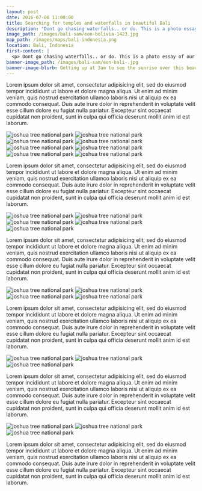 ```yaml
---
layout: post
date: 2016-07-06 11:00:00
title: Searching for temples and waterfalls in beautiful Bali
description: "Dont go chasing waterfalls.. or do. This is a photo essay of our journey through northern Bali, with description to come!"
image_path: /images/bali-sam/eon-bolivia-1423.jpg
map_path: /images/maps/bali-indonesia.png
location: Bali, Indonesia
first-content: |
  <p> Dont go chasing waterfalls.. or do. This is a photo essay of our journey through northern Bali, with description to come! </p>
banner-image_path: /images/bali-sam/eon-bali-.jpg
banner-image-blurb: Getting up at 3am to see the sunrise over this beautiful lake was more than worth it!
---
```



Lorem ipsum dolor sit amet, consectetur adipisicing elit, sed do eiusmod tempor incididunt ut labore et dolore magna aliqua. Ut enim ad minim veniam, quis nostrud exercitation ullamco laboris nisi ut aliquip ex ea commodo consequat. Duis aute irure dolor in reprehenderit in voluptate velit esse cillum dolore eu fugiat nulla pariatur. Excepteur sint occaecat cupidatat non proident, sunt in culpa qui officia deserunt mollit anim id est laborum.

![joshua tree national park](/images/bali-sam/eon-bali-0829.jpg)
![joshua tree national park](/images/bali-sam/eon-bolivia-0799.jpg)
![joshua tree national park](/images/bali-sam/eon-bali-0904.jpg)
![joshua tree national park](/images/bali-sam/eon-bali-0961.jpg)
![joshua tree national park](/images/bali-sam/eon-bali-0974.jpg)
![joshua tree national park](/images/bali-sam/eon-bali-0980.jpg)
![joshua tree national park](/images/bali-sam/eon-bolivia-222.jpg)
![joshua tree national park](/images/bali-sam/eon-bolivia-1014.jpg)

Lorem ipsum dolor sit amet, consectetur adipisicing elit, sed do eiusmod tempor incididunt ut labore et dolore magna aliqua. Ut enim ad minim veniam, quis nostrud exercitation ullamco laboris nisi ut aliquip ex ea commodo consequat. Duis aute irure dolor in reprehenderit in voluptate velit esse cillum dolore eu fugiat nulla pariatur. Excepteur sint occaecat cupidatat non proident, sunt in culpa qui officia deserunt mollit anim id est laborum.

![joshua tree national park](/images/bali-sam/eon-bali-3146.jpg)
![joshua tree national park](/images/bali-sam/eon-bali-3305.jpg)
![joshua tree national park](/images/bali-sam/eon-bali-3571.jpg)
![joshua tree national park](/images/bali-sam/eon-bali-3627.jpg)
![joshua tree national park](/images/bali-sam/eon-bali-3779.jpg)

Lorem ipsum dolor sit amet, consectetur adipisicing elit, sed do eiusmod tempor incididunt ut labore et dolore magna aliqua. Ut enim ad minim veniam, quis nostrud exercitation ullamco laboris nisi ut aliquip ex ea commodo consequat. Duis aute irure dolor in reprehenderit in voluptate velit esse cillum dolore eu fugiat nulla pariatur. Excepteur sint occaecat cupidatat non proident, sunt in culpa qui officia deserunt mollit anim id est laborum.

![joshua tree national park](/images/bali-sam/eon-bali-1386.jpg)
![joshua tree national park](/images/bali-sam/eon-bolivia-1454.jpg)
![joshua tree national park](/images/bali-sam/eon-bolivia-1482-2.jpg)
![joshua tree national park](/images/bali-sam/eon-bolivia-1423.jpg)


Lorem ipsum dolor sit amet, consectetur adipisicing elit, sed do eiusmod tempor incididunt ut labore et dolore magna aliqua. Ut enim ad minim veniam, quis nostrud exercitation ullamco laboris nisi ut aliquip ex ea commodo consequat. Duis aute irure dolor in reprehenderit in voluptate velit esse cillum dolore eu fugiat nulla pariatur. Excepteur sint occaecat cupidatat non proident, sunt in culpa qui officia deserunt mollit anim id est laborum.

![joshua tree national park](/images/bali-sam/eon-bolivia-1522.jpg)
![joshua tree national park](/images/bali-sam/eon-bolivia-1530.jpg)
![joshua tree national park](/images/bali-sam/eon-bolivia-.jpg)

Lorem ipsum dolor sit amet, consectetur adipisicing elit, sed do eiusmod tempor incididunt ut labore et dolore magna aliqua. Ut enim ad minim veniam, quis nostrud exercitation ullamco laboris nisi ut aliquip ex ea commodo consequat. Duis aute irure dolor in reprehenderit in voluptate velit esse cillum dolore eu fugiat nulla pariatur. Excepteur sint occaecat cupidatat non proident, sunt in culpa qui officia deserunt mollit anim id est laborum.

![joshua tree national park](/images/bali-sam/eon-bolivia-1227.jpg)
![joshua tree national park](/images/bali-sam/eon-bali-3025.jpg)
![joshua tree national park](/images/bali-sam/eon-bolivia-4368.jpg)

Lorem ipsum dolor sit amet, consectetur adipisicing elit, sed do eiusmod tempor incididunt ut labore et dolore magna aliqua. Ut enim ad minim veniam, quis nostrud exercitation ullamco laboris nisi ut aliquip ex ea commodo consequat. Duis aute irure dolor in reprehenderit in voluptate velit esse cillum dolore eu fugiat nulla pariatur. Excepteur sint occaecat cupidatat non proident, sunt in culpa qui officia deserunt mollit anim id est laborum.
